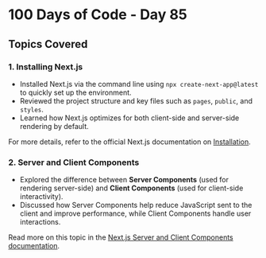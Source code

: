 # 100 Days of Code - Day 85

## Topics Covered
### 1. **Installing Next.js**
- Installed Next.js via the command line using `npx create-next-app@latest` to quickly set up the environment.
- Reviewed the project structure and key files such as `pages`, `public`, and `styles`.
- Learned how Next.js optimizes for both client-side and server-side rendering by default.

For more details, refer to the official Next.js documentation on [Installation](https://nextjs.org/learn/react-foundations/installation).

### 2. **Server and Client Components**
- Explored the difference between **Server Components** (used for rendering server-side) and **Client Components** (used for client-side interactivity).
- Discussed how Server Components help reduce JavaScript sent to the client and improve performance, while Client Components handle user interactions.
  
Read more on this topic in the [Next.js Server and Client Components documentation](https://nextjs.org/learn/react-foundations/server-and-client-components).